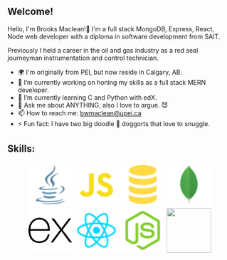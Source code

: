 <h2>Welcome!</h2>
Hello, I'm Brooks Maclean!👋
I'm a full stack MongoDB, Express, React, Node web developer with a diploma in software development from SAIT.

Previously I held a career in the oil and gas industry as a red seal journeyman instrumentation and control technician.

- 🌍 I'm originally from PEI, but now reside in Calgary, AB.
- 🔭 I’m currently working on honing my skills as a full stack MERN developer.
- 🌱 I’m currently learning C and Python with edX.
- 💬 Ask me about ANYTHING, also I love to argue. 😈
- 📫 How to reach me: bwmaclean@upei.ca
- ⚡ Fun fact: I have two big doodle 🐶 doggorts that love to snuggle.

<h2>Skills:</h2>
<p align="center">
  <img src="https://raw.githubusercontent.com/vscode-icons/vscode-icons/master/icons/file_type_java.svg"  width="100" height="100">
  <img src="https://raw.githubusercontent.com/vscode-icons/vscode-icons/master/icons/file_type_js.svg"  width="100" height="100">
  <img src="https://raw.githubusercontent.com/vscode-icons/vscode-icons/master/icons/file_type_sql.svg"  width="100" height="100">
  <img src="https://raw.githubusercontent.com/vscode-icons/vscode-icons/master/icons/file_type_mongo.svg"  width="100" height="100">
  <img src="https://github.com/Berkmann18/Rsc/blob/master/svg/express.svg"  width="100" height="100">
  <img src="https://raw.githubusercontent.com/vscode-icons/vscode-icons/master/icons/file_type_reactjs.svg"  width="100" height="100">
  <img src="https://raw.githubusercontent.com/vscode-icons/vscode-icons/master/icons/file_type_node.svg"  width="100" height="100">
  <img src="https://mui.com/static/logo.png"  width="100" height="100">
</p>
